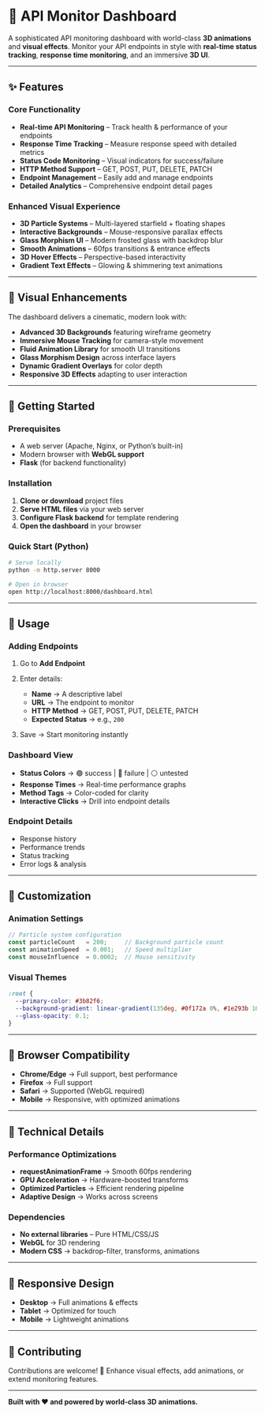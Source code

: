 

# 🚀 API Monitor Dashboard

A sophisticated API monitoring dashboard with world-class **3D animations** and **visual effects**.
Monitor your API endpoints in style with **real-time status tracking**, **response time monitoring**, and an immersive **3D UI**.

---

## ✨ Features

### Core Functionality

* **Real-time API Monitoring** – Track health & performance of your endpoints
* **Response Time Tracking** – Measure response speed with detailed metrics
* **Status Code Monitoring** – Visual indicators for success/failure
* **HTTP Method Support** – GET, POST, PUT, DELETE, PATCH
* **Endpoint Management** – Easily add and manage endpoints
* **Detailed Analytics** – Comprehensive endpoint detail pages

### Enhanced Visual Experience

* **3D Particle Systems** – Multi-layered starfield + floating shapes
* **Interactive Backgrounds** – Mouse-responsive parallax effects
* **Glass Morphism UI** – Modern frosted glass with backdrop blur
* **Smooth Animations** – 60fps transitions & entrance effects
* **3D Hover Effects** – Perspective-based interactivity
* **Gradient Text Effects** – Glowing & shimmering text animations

---

## 🎨 Visual Enhancements

The dashboard delivers a cinematic, modern look with:

* **Advanced 3D Backgrounds** featuring wireframe geometry
* **Immersive Mouse Tracking** for camera-style movement
* **Fluid Animation Library** for smooth UI transitions
* **Glass Morphism Design** across interface layers
* **Dynamic Gradient Overlays** for color depth
* **Responsive 3D Effects** adapting to user interaction

---

## 🚀 Getting Started

### Prerequisites

* A web server (Apache, Nginx, or Python’s built-in)
* Modern browser with **WebGL support**
* **Flask** (for backend functionality)

### Installation

1. **Clone or download** project files
2. **Serve HTML files** via your web server
3. **Configure Flask backend** for template rendering
4. **Open the dashboard** in your browser

### Quick Start (Python)

```bash
# Serve locally
python -m http.server 8000  

# Open in browser
open http://localhost:8000/dashboard.html  
```

---

## 🎯 Usage

### Adding Endpoints

1. Go to **Add Endpoint**
2. Enter details:

   * **Name** → A descriptive label
   * **URL** → The endpoint to monitor
   * **HTTP Method** → GET, POST, PUT, DELETE, PATCH
   * **Expected Status** → e.g., `200`
3. Save → Start monitoring instantly

### Dashboard View

* **Status Colors** → 🟢 success | 🔴 failure | ⚪ untested
* **Response Times** → Real-time performance graphs
* **Method Tags** → Color-coded for clarity
* **Interactive Clicks** → Drill into endpoint details

### Endpoint Details

* Response history
* Performance trends
* Status tracking
* Error logs & analysis

---

## 🎨 Customization

### Animation Settings

```js
// Particle system configuration
const particleCount   = 200;     // Background particle count
const animationSpeed  = 0.001;   // Speed multiplier
const mouseInfluence  = 0.0002;  // Mouse sensitivity
```

### Visual Themes

```css
:root {
  --primary-color: #3b82f6;
  --background-gradient: linear-gradient(135deg, #0f172a 0%, #1e293b 100%);
  --glass-opacity: 0.1;
}
```

---

## 🌟 Browser Compatibility

* **Chrome/Edge** → Full support, best performance
* **Firefox** → Full support
* **Safari** → Supported (WebGL required)
* **Mobile** → Responsive, with optimized animations

---

## 🔧 Technical Details

### Performance Optimizations

* **requestAnimationFrame** → Smooth 60fps rendering
* **GPU Acceleration** → Hardware-boosted transforms
* **Optimized Particles** → Efficient rendering pipeline
* **Adaptive Design** → Works across screens

### Dependencies

* **No external libraries** – Pure HTML/CSS/JS
* **WebGL** for 3D rendering
* **Modern CSS** → backdrop-filter, transforms, animations

---

## 📱 Responsive Design

* **Desktop** → Full animations & effects
* **Tablet** → Optimized for touch
* **Mobile** → Lightweight animations

---

## 🤝 Contributing

Contributions are welcome! 🎉
Enhance visual effects, add animations, or extend monitoring features.

---

**Built with ❤️ and powered by world-class 3D animations.**


